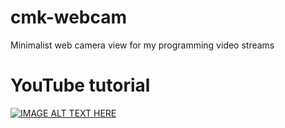 # cmk-webcam
Minimalist web camera view for my programming video streams

# YouTube tutorial
[![IMAGE ALT TEXT HERE](https://img.youtube.com/vi/8zWq1uoq7po/0.jpg)](https://www.youtube.com/watch?v=8zWq1uoq7po)

